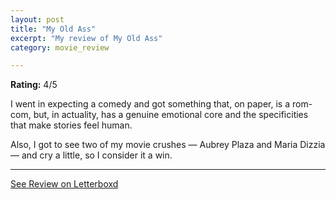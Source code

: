 ```yaml
---
layout: post
title: "My Old Ass"
excerpt: "My review of My Old Ass"
category: movie_review

---
```


**Rating:** 4/5

I went in expecting a comedy and got something that, on paper, is a rom-com, but, in actuality, has a genuine emotional core and the specificities that make stories feel human.

Also, I got to see two of my movie crushes — Aubrey Plaza and Maria Dizzia — and cry a little, so I consider it a win.

<hr>

[See Review on Letterboxd](https://boxd.it/7sbdnd)

